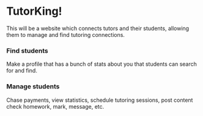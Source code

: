# TutorKing!
This will be a website which connects tutors and their students,
allowing them to manage and find tutoring connections.

### Find students
Make a profile that has a bunch of stats about you that 
students can search for and find.

### Manage students
Chase payments, view statistics, schedule tutoring sessions, post content
check homework, mark, message, etc.